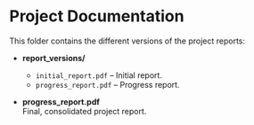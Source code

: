 # Project Documentation

This folder contains the different versions of the project reports:

- **report_versions/**  
  - `initial_report.pdf` – Initial report.  
  - `progress_report.pdf` – Progress report.

- **progress_report.pdf**  
  Final, consolidated project report.

